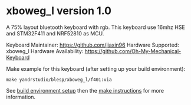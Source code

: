 xboweg_l version 1.0
===

A 75% layout bluetooth keyboard with rgb.
This keyboard use 16mhz HSE and STM32F411 and NRF52810 as MCU.

Keyboard Maintainer: https://github.com/jiaxin96
Hardware Supported: xboweg_l
Hardware Availability: https://github.com/Oh-My-Mechanical-Keyboard 

Make example for this keyboard (after setting up your build environment):

    make yandrstudio/blesp/xboweg_l/f401:via

See [build environment setup](https://docs.qmk.fm/#/getting_started_build_tools) then the [make instructions](https://docs.qmk.fm/#/getting_started_make_guide) for more information.

